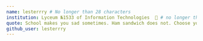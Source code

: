 ```yaml
---
name: lesterrry # No longer than 28 characters
institution: Lyceum №1533 of Information Technologies  🚩 # no longer than 58 characters
quote: School makes you sad sometimes. Ham sandwich does not. Choose yourself. # no longer than 100 characters, avoid using quotes(") to guarantee the format remains the same.
github_user: lesterrry
---
```

